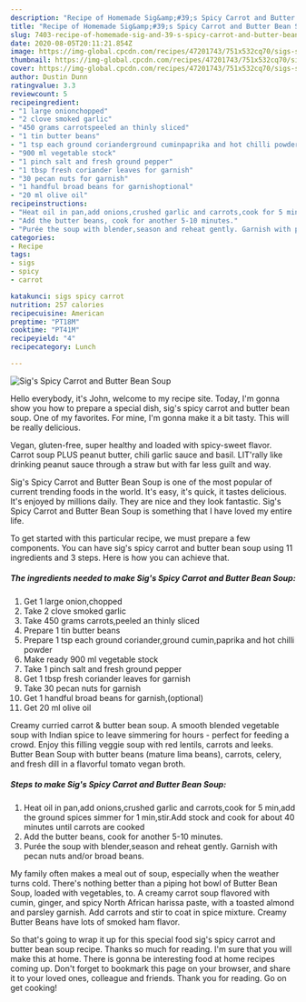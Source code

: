 ```yaml
---
description: "Recipe of Homemade Sig&amp;#39;s Spicy Carrot and Butter Bean Soup"
title: "Recipe of Homemade Sig&amp;#39;s Spicy Carrot and Butter Bean Soup"
slug: 7403-recipe-of-homemade-sig-and-39-s-spicy-carrot-and-butter-bean-soup
date: 2020-08-05T20:11:21.854Z
image: https://img-global.cpcdn.com/recipes/47201743/751x532cq70/sigs-spicy-carrot-and-butter-bean-soup-recipe-main-photo.jpg
thumbnail: https://img-global.cpcdn.com/recipes/47201743/751x532cq70/sigs-spicy-carrot-and-butter-bean-soup-recipe-main-photo.jpg
cover: https://img-global.cpcdn.com/recipes/47201743/751x532cq70/sigs-spicy-carrot-and-butter-bean-soup-recipe-main-photo.jpg
author: Dustin Dunn
ratingvalue: 3.3
reviewcount: 5
recipeingredient:
- "1 large onionchopped"
- "2 clove smoked garlic"
- "450 grams carrotspeeled an thinly sliced"
- "1 tin butter beans"
- "1 tsp each ground corianderground cuminpaprika and hot chilli powder"
- "900 ml vegetable stock"
- "1 pinch salt and fresh ground pepper"
- "1 tbsp fresh coriander leaves for garnish"
- "30 pecan nuts for garnish"
- "1 handful broad beans for garnishoptional"
- "20 ml olive oil"
recipeinstructions:
- "Heat oil in pan,add onions,crushed garlic and carrots,cook for 5 min,add the ground spices simmer for 1 min,stir.Add stock and cook for about 40 minutes until carrots are cooked"
- "Add the butter beans, cook for another 5-10 minutes."
- "Purée the soup with blender,season and reheat gently. Garnish with pecan nuts and/or broad beans."
categories:
- Recipe
tags:
- sigs
- spicy
- carrot

katakunci: sigs spicy carrot 
nutrition: 257 calories
recipecuisine: American
preptime: "PT18M"
cooktime: "PT41M"
recipeyield: "4"
recipecategory: Lunch

---
```



![Sig&#39;s Spicy Carrot and Butter Bean Soup](https://img-global.cpcdn.com/recipes/47201743/751x532cq70/sigs-spicy-carrot-and-butter-bean-soup-recipe-main-photo.jpg)

Hello everybody, it's John, welcome to my recipe site. Today, I'm gonna show you how to prepare a special dish, sig&#39;s spicy carrot and butter bean soup. One of my favorites. For mine, I'm gonna make it a bit tasty. This will be really delicious.

Vegan, gluten-free, super healthy and loaded with spicy-sweet flavor. Carrot soup PLUS peanut butter, chili garlic sauce and basil. LIT&#39;rally like drinking peanut sauce through a straw but with far less guilt and way.

Sig&#39;s Spicy Carrot and Butter Bean Soup is one of the most popular of current trending foods in the world. It's easy, it's quick, it tastes delicious. It's enjoyed by millions daily. They are nice and they look fantastic. Sig&#39;s Spicy Carrot and Butter Bean Soup is something that I have loved my entire life.


To get started with this particular recipe, we must prepare a few components. You can have sig&#39;s spicy carrot and butter bean soup using 11 ingredients and 3 steps. Here is how you can achieve that.

<!--inarticleads1-->

##### The ingredients needed to make Sig&#39;s Spicy Carrot and Butter Bean Soup:

1. Get 1 large onion,chopped
1. Take 2 clove smoked garlic
1. Take 450 grams carrots,peeled an thinly sliced
1. Prepare 1 tin butter beans
1. Prepare 1 tsp each ground coriander,ground cumin,paprika and hot chilli powder
1. Make ready 900 ml vegetable stock
1. Take 1 pinch salt and fresh ground pepper
1. Get 1 tbsp fresh coriander leaves for garnish
1. Take 30 pecan nuts for garnish
1. Get 1 handful broad beans for garnish,(optional)
1. Get 20 ml olive oil


Creamy curried carrot &amp; butter bean soup. A smooth blended vegetable soup with Indian spice to leave simmering for hours - perfect for feeding a crowd. Enjoy this filling veggie soup with red lentils, carrots and leeks. Butter Bean Soup with butter beans (mature lima beans), carrots, celery, and fresh dill in a flavorful tomato vegan broth. 

<!--inarticleads2-->

##### Steps to make Sig&#39;s Spicy Carrot and Butter Bean Soup:

1. Heat oil in pan,add onions,crushed garlic and carrots,cook for 5 min,add the ground spices simmer for 1 min,stir.Add stock and cook for about 40 minutes until carrots are cooked
1. Add the butter beans, cook for another 5-10 minutes.
1. Purée the soup with blender,season and reheat gently. Garnish with pecan nuts and/or broad beans.


My family often makes a meal out of soup, especially when the weather turns cold. There&#39;s nothing better than a piping hot bowl of Butter Bean Soup, loaded with vegetables, to. A creamy carrot soup flavored with cumin, ginger, and spicy North African harissa paste, with a toasted almond and parsley garnish. Add carrots and stir to coat in spice mixture. Creamy Butter Beans have lots of smoked ham flavor. 

So that's going to wrap it up for this special food sig&#39;s spicy carrot and butter bean soup recipe. Thanks so much for reading. I'm sure that you will make this at home. There is gonna be interesting food at home recipes coming up. Don't forget to bookmark this page on your browser, and share it to your loved ones, colleague and friends. Thank you for reading. Go on get cooking!
